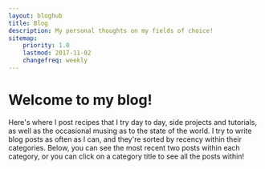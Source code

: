 ```yaml
---
layout: bloghub
title: Blog
description: My personal thoughts on my fields of choice!
sitemap:
    priority: 1.0
    lastmod: 2017-11-02
    changefreq: weekly
---
```


# Welcome to my blog!
Here's where  I post recipes that I try day to day, side projects and tutorials, as well as the occasional musing as to the state of the world. I try to write blog posts as often as I can, and they're sorted by recency within their categories. Below, you can see the most recent two posts within each category, or you can click on a category title to see all the posts within!